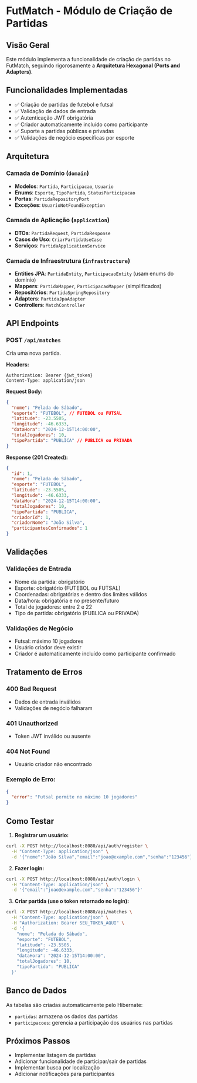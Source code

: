 # FutMatch - Módulo de Criação de Partidas

## Visão Geral

Este módulo implementa a funcionalidade de criação de partidas no FutMatch, seguindo rigorosamente a **Arquitetura Hexagonal (Ports and Adapters)**.

## Funcionalidades Implementadas

- ✅ Criação de partidas de futebol e futsal
- ✅ Validação de dados de entrada
- ✅ Autenticação JWT obrigatória
- ✅ Criador automaticamente incluído como participante
- ✅ Suporte a partidas públicas e privadas
- ✅ Validações de negócio específicas por esporte

## Arquitetura

### Camada de Domínio (`domain`)
- **Modelos**: `Partida`, `Participacao`, `Usuario`
- **Enums**: `Esporte`, `TipoPartida`, `StatusParticipacao`
- **Portas**: `PartidaRepositoryPort`
- **Exceções**: `UsuarioNotFoundException`

### Camada de Aplicação (`application`)
- **DTOs**: `PartidaRequest`, `PartidaResponse`
- **Casos de Uso**: `CriarPartidaUseCase`
- **Serviços**: `PartidaApplicationService`

### Camada de Infraestrutura (`infrastructure`)
- **Entities JPA**: `PartidaEntity`, `ParticipacaoEntity` (usam enums do domínio)
- **Mappers**: `PartidaMapper`, `ParticipacaoMapper` (simplificados)
- **Repositórios**: `PartidaSpringRepository`
- **Adapters**: `PartidaJpaAdapter`
- **Controllers**: `MatchController`

## API Endpoints

### POST `/api/matches`
Cria uma nova partida.

**Headers:**
```
Authorization: Bearer {jwt_token}
Content-Type: application/json
```

**Request Body:**
```json
{
  "nome": "Pelada do Sábado",
  "esporte": "FUTEBOL", // FUTEBOL ou FUTSAL
  "latitude": -23.5505,
  "longitude": -46.6333,
  "dataHora": "2024-12-15T14:00:00",
  "totalJogadores": 10,
  "tipoPartida": "PUBLICA" // PUBLICA ou PRIVADA
}
```

**Response (201 Created):**
```json
{
  "id": 1,
  "nome": "Pelada do Sábado",
  "esporte": "FUTEBOL",
  "latitude": -23.5505,
  "longitude": -46.6333,
  "dataHora": "2024-12-15T14:00:00",
  "totalJogadores": 10,
  "tipoPartida": "PUBLICA",
  "criadorId": 1,
  "criadorNome": "João Silva",
  "participantesConfirmados": 1
}
```

## Validações

### Validações de Entrada
- Nome da partida: obrigatório
- Esporte: obrigatório (FUTEBOL ou FUTSAL)
- Coordenadas: obrigatórias e dentro dos limites válidos
- Data/hora: obrigatória e no presente/futuro
- Total de jogadores: entre 2 e 22
- Tipo de partida: obrigatório (PUBLICA ou PRIVADA)

### Validações de Negócio
- Futsal: máximo 10 jogadores
- Usuário criador deve existir
- Criador é automaticamente incluído como participante confirmado

## Tratamento de Erros

### 400 Bad Request
- Dados de entrada inválidos
- Validações de negócio falharam

### 401 Unauthorized
- Token JWT inválido ou ausente

### 404 Not Found
- Usuário criador não encontrado

### Exemplo de Erro:
```json
{
  "error": "Futsal permite no máximo 10 jogadores"
}
```

## Como Testar

1. **Registrar um usuário:**
```bash
curl -X POST http://localhost:8080/api/auth/register \
  -H "Content-Type: application/json" \
  -d '{"nome":"João Silva","email":"joao@example.com","senha":"123456"}'
```

2. **Fazer login:**
```bash
curl -X POST http://localhost:8080/api/auth/login \
  -H "Content-Type: application/json" \
  -d '{"email":"joao@example.com","senha":"123456"}'
```

3. **Criar partida (use o token retornado no login):**
```bash
curl -X POST http://localhost:8080/api/matches \
  -H "Content-Type: application/json" \
  -H "Authorization: Bearer SEU_TOKEN_AQUI" \
  -d '{
    "nome": "Pelada do Sábado",
    "esporte": "FUTEBOL",
    "latitude": -23.5505,
    "longitude": -46.6333,
    "dataHora": "2024-12-15T14:00:00",
    "totalJogadores": 10,
    "tipoPartida": "PUBLICA"
  }'
```

## Banco de Dados

As tabelas são criadas automaticamente pelo Hibernate:

- `partidas`: armazena os dados das partidas
- `participacoes`: gerencia a participação dos usuários nas partidas

## Próximos Passos

- Implementar listagem de partidas
- Adicionar funcionalidade de participar/sair de partidas
- Implementar busca por localização
- Adicionar notificações para participantes 